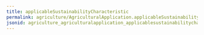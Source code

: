 ```yaml
---
title: applicableSustainabilityCharacteristic
permalink: agriculture/AgriculturalApplication.applicableSustainabilityCharacteristic.html
jsonid: agriculture_agriculturalapplication_applicablesustainabilitycharacteristic
---
```

